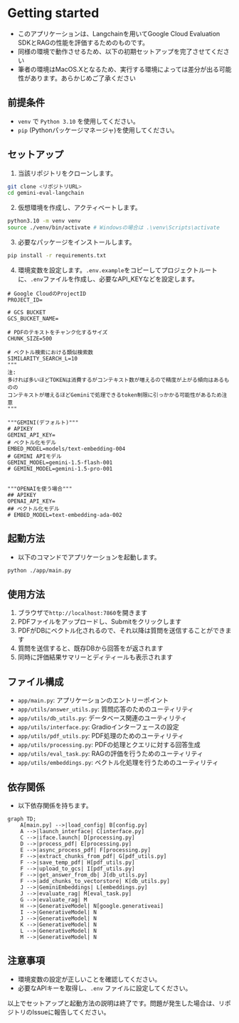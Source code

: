 # Getting started
- このアプリケーションは、Langchainを用いてGoogle Cloud Evaluation SDKとRAGの性能を評価するためのものです。
- 同様の環境で動作させるため、以下の初期セットアップを完了させてください
- 筆者の環境はMacOS.Xとなるため、実行する環境によっては差分が出る可能性があります。あらかじめご了承ください

## 前提条件
- `venv` で `Python 3.10` を使用してください。
- `pip` (Pythonパッケージマネージャ)を使用してください。

## セットアップ
1. 当該リポジトリをクローンします。

```bash
git clone <リポジトリURL>
cd gemini-eval-langchain
```

2. 仮想環境を作成し、アクティベートします。
```bash
python3.10 -m venv venv
source ./venv/bin/activate # Windowsの場合は .\venv\Scripts\activate
```

3. 必要なパッケージをインストールします。

```bash
pip install -r requirements.txt
```

4. 環境変数を設定します。`.env.example`をコピーしてプロジェクトルートに、`.env`ファイルを作成し、必要なAPI_KEYなどを設定します。

```.env
# Google CloudのProjectID
PROJECT_ID=

# GCS BUCKET
GCS_BUCKET_NAME=

# PDFのテキストをチャンク化するサイズ
CHUNK_SIZE=500

# ベクトル検索における類似検索数
SIMILARITY_SEARCH_L=10
"""
注:
多ければ多いほどTOKENは消費するがコンテキスト数が増えるので精度が上がる傾向はあるものの
コンテキストが増えるほどGeminiで処理できるtoken制限に引っかかる可能性があるため注意
"""

"""GEMINI(デフォルト)"""
# APIKEY
GEMINI_API_KEY=
# ベクトル化モデル
EMBED_MODEL=models/text-embedding-004
# GEMINI APIモデル
GEMINI_MODEL=gemini-1.5-flash-001
# GEMINI_MODEL=gemini-1.5-pro-001


"""OPENAIを使う場合"""
## APIKEY
OPENAI_API_KEY=
## ベクトル化モデル
# EMBED_MODEL=text-embedding-ada-002
```

## 起動方法
- 以下のコマンドでアプリケーションを起動します。

```bash
python ./app/main.py
```

## 使用方法
1. ブラウザで`http://localhost:7860`を開きます
2. PDFファイルをアップロードし、Submitをクリックします
3. PDFがDBにベクトル化されるので、それ以降は質問を送信することができます
4. 質問を送信すると、既存DBから回答をが返されます
5. 同時に評価結果サマリーとディティールも表示されます

## ファイル構成
- `app/main.py`: アプリケーションのエントリーポイント
- `app/utils/answer_utils.py`: 質問応答のためのユーティリティ
- `app/utils/db_utils.py`: データベース関連のユーティリティ
- `app/utils/interface.py`: Gradioインターフェースの設定
- `app/utils/pdf_utils.py`: PDF処理のためのユーティリティ
- `app/utils/processing.py`: PDFの処理とクエリに対する回答生成
- `app/utils/eval_task.py`: RAGの評価を行うためのユーティリティ
- `app/utils/embeddings.py`: ベクトル化処理を行うためのユーティリティ

## 依存関係
- 以下依存関係を持ちます。

```mermaid
graph TD;
    A[main.py] -->|load_config| B[config.py]
    A -->|launch_interface| C[interface.py]
    C -->|iface.launch| D[processing.py]
    D -->|process_pdf| E[processing.py]
    E -->|async_process_pdf| F[processing.py]
    F -->|extract_chunks_from_pdf| G[pdf_utils.py]
    F -->|save_temp_pdf| H[pdf_utils.py]
    F -->|upload_to_gcs| I[pdf_utils.py]
    F -->|get_answer_from_db| J[db_utils.py]
    F -->|add_chunks_to_vectorstore| K[db_utils.py]
    J -->|GeminiEmbeddings| L[embeddings.py]
    J -->|evaluate_rag| M[eval_task.py]
    G -->|evaluate_rag| M
    H -->|GenerativeModel| N[google.generativeai]
    I -->|GenerativeModel| N
    J -->|GenerativeModel| N
    K -->|GenerativeModel| N
    L -->|GenerativeModel| N
    M -->|GenerativeModel| N
```

## 注意事項
- 環境変数の設定が正しいことを確認してください。
- 必要なAPIキーを取得し、`.env` ファイルに設定してください。

以上でセットアップと起動方法の説明は終了です。問題が発生した場合は、リポジトリのIssueに報告してください。
